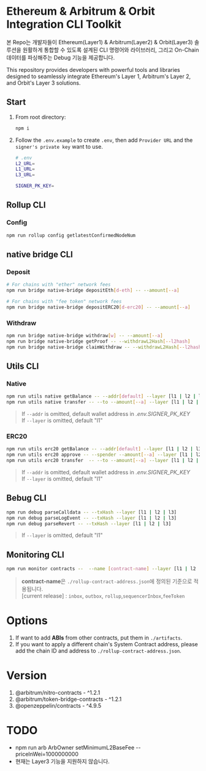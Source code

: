 # Ethereum & Arbitrum & Orbit Integration CLI Toolkit
본 Repo는 개발자들이 Ethereum(Layer1) & Arbitrum(Layer2) & Orbit(Layer3) 솔루션을 원활하게 통합할 수 있도록 설계된 CLI 명령어와 라이브러리, 그리고 On-Chain 데이터를 파싱해주는 Debug 기능을 제공합니다.

This repository provides developers with powerful tools and libraries designed to seamlessly integrate Ethereum's Layer 1, Arbitrum's Layer 2, and Orbit's Layer 3 solutions.


## Start
1. From root directory:
    ``` bash
    npm i
    ```
2. Follow the `.env.example` to create `.env`, then add `Provider URL` and the `signer's private key` want to use.
    ``` bash
    # .env
    L2_URL=
    L1_URL=
    L3_URL=

    SIGNER_PK_KEY=
    ```

## Rollup CLI
### Config
```bash
npm run rollup config getlatestConfirmedNodeNum
```

## native bridge CLI
### Deposit
```bash
# For chains with "ether" network fees
npm run bridge native-bridge depositEth[d-eth] -- --amount[--a] 

# For chains with "fee token" network fees
npm run bridge native-bridge depositERC20[d-erc20] -- --amount[--a] 
```

### Withdraw
```bash
npm run bridge native-bridge withdraw[w] -- --amount[--a] 
npm run bridge native-bridge getProof -- --withdrawL2Hash[--l2hash]
npm run bridge native-bridge claimWithdraw -- --withdrawL2Hash[--l2hash]
```

## Utils CLI
### Native
```bash
npm run utils native getBalance -- --addr[default] --layer [l1 | l2 | l3][default]
npm run utils native transfer -- --to --amount[--a] --layer [l1 | l2 | l3][default]
```
> If `--addr` is omitted, default wallet address in *.env.SIGNER_PK_KEY*<br/>
> If `--layer` is omitted, default "l1"

### ERC20
```bash
npm run utils erc20 getBalance -- --addr[default] --layer [l1 | l2 | l3][default]
npm run utils erc20 approve -- --spender --amount[--a] --layer [l1 | l2 | l3][default]
npm run utils erc20 transfer  -- --to --amount[--a] --layer [l1 | l2 | l3][default]
```
> If `--addr` is omitted, default wallet address in *.env.SIGNER_PK_KEY*<br/>
> If `--layer` is omitted, default "l1"

## Bebug CLI
```bash
npm run debug parseCalldata -- --txHash --layer [l1 | l2 | l3]
npm run debug parseLogEvent -- --txHash --layer [l1 | l2 | l3]
npm run debug parseRevert -- --txHash --layer [l1 | l2 | l3]
```
> If `--layer` is omitted, default "l1"

## Monitoring CLI
```bash
npm run monitor contracts --  --name [contract-name] --layer [l1 | l2 | l3]
```
> **contract-name**은 `./rollup-contract-address.json`에 정의된 기준으로 적용됩니다.</br>
> [current release] : `inbox`, `outbox`, `rollup`,`sequencerInbox`,`feeToken`


# Options
1. If want to add **ABIs** from other contracts, put them in `./artifacts`.
2. If you want to apply a different chain's System Contract address, please add the chain ID and address to `./rollup-contract-address.json`.


# Version
1. @arbitrum/nitro-contracts - ^1.2.1
2. @arbitrum/token-bridge-contracts - ^1.2.1
3. @openzeppelin/contracts - ^4.9.5


# TODO
- npm run arb ArbOwner setMinimumL2BaseFee --priceInWei=1000000000
- 현재는 Layer3 기능을 지원하지 않습니다.